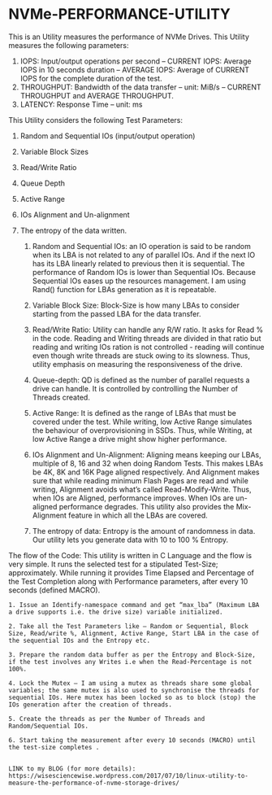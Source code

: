 # NVMe-PERFORMANCE-UTILITY
This is an Utility measures the performance of NVMe Drives.
This Utility measures the following parameters:
1. IOPS: Input/output operations per second
   – CURRENT IOPS: Average IOPS in 10 seconds duration
   – AVERAGE IOPS: Average of CURRENT IOPS for the complete duration of the test.
2. THROUGHPUT: Bandwidth of the data transfer – unit: MiB/s
– CURRENT THROUGHPUT and AVERAGE THROUGHPUT.
3. LATENCY: Response Time – unit: ms

This Utility considers the following Test Parameters:
1. Random and Sequential IOs (input/output operation)
2. Variable Block Sizes
3. Read/Write Ratio
4. Queue Depth
5. Active Range
6. IOs Alignment and Un-alignment
7. The entropy of the data written.

    1. Random and Sequential IOs: an IO operation is said to be random when its LBA is not related to any of parallel IOs. And if the next IO has its LBA linearly related to previous then it is sequential. The performance of Random IOs is lower than Sequential IOs. Because Sequential IOs eases up the resources management. I am using Rand() function for LBAs generation as it is repeatable.
    
    2. Variable Block Size: Block-Size is how many LBAs to consider starting from the passed LBA for the data transfer.
    
    3. Read/Write Ratio: Utility can handle any R/W ratio. It asks for Read % in the code. Reading and Writing threads are divided in that ratio but reading and writing IOs ration is not controlled - reading will continue even though write threads are stuck owing to its slowness. Thus, utility emphasis on measuring the responsiveness of the drive.
    
    4. Queue-depth: QD is defined as the number of parallel requests a drive can handle. It is controlled by controlling the Number of Threads created.
    
    5. Active Range: It is defined as the range of LBAs that must be covered under the test. While writing, low Active Range simulates the behaviour of overprovisioning in SSDs. Thus, while Writing, at low Active Range a drive might show higher performance.
    
    6. IOs Alignment and Un-Alignment: Aligning means keeping our LBAs, multiple of 8, 16 and 32 when doing Random Tests. This makes LBAs be 4K, 8K and 16K Page aligned respectively. And Alignment makes sure that while reading minimum Flash Pages are read and while writing, Alignment avoids what’s called Read-Modify-Write. Thus, when IOs are Aligned, performance improves. When IOs are un-aligned performance degrades. This utility also provides the Mix-Alignment feature in which all the LBAs are covered.
    
    7. The entropy of data: Entropy is the amount of randomness in data. Our utility lets you generate data with 10 to 100 % Entropy.

The flow of the Code:
This utility is written in C Language and the flow is very simple. It runs the selected test for a stipulated Test-Size; approximately. While running it provides Time Elapsed and Percentage of the Test Completion along with Performance parameters, after every 10 seconds (defined MACRO).

    1. Issue an Identify-namespace command and get “max_lba” (Maximum LBA a drive supports i.e. the drive size) variable initialized.
    
    2. Take all the Test Parameters like – Random or Sequential, Block Size, Read/write %, Alignment, Active Range, Start LBA in the case of the sequential IOs and the Entropy etc.
    
    3. Prepare the random data buffer as per the Entropy and Block-Size, if the test involves any Writes i.e when the Read-Percentage is not 100%.
    
    4. Lock the Mutex – I am using a mutex as threads share some global variables; the same mutex is also used to synchronise the threads for sequential IOs. Here mutex has been locked so as to block (stop) the IOs generation after the creation of threads.
    
    5. Create the threads as per the Number of Threads and Random/Sequential IOs.
    
    6. Start taking the measurement after every 10 seconds (MACRO) until the test-size completes .
    
    
    LINK to my BLOG (for more details): https://wisesciencewise.wordpress.com/2017/07/10/linux-utility-to-measure-the-performance-of-nvme-storage-drives/
